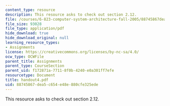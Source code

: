 ```yaml
---
content_type: resource
description: This resource asks to check out section 2.12.
file: /courses/6-823-computer-system-architecture-fall-2005/88745867dea5c654e48e880cfe325ede_handout4.pdf
file_size: 93028
file_type: application/pdf
hide_download: true
hide_download_original: null
learning_resource_types:
- Assignments
license: https://creativecommons.org/licenses/by-nc-sa/4.0/
ocw_type: OCWFile
parent_title: Assignments
parent_type: CourseSection
parent_uid: f172871a-7711-8f0b-4240-e0a301ff7efe
resourcetype: Document
title: handout4.pdf
uid: 88745867-dea5-c654-e48e-880cfe325ede
---
```

This resource asks to check out section 2.12.
